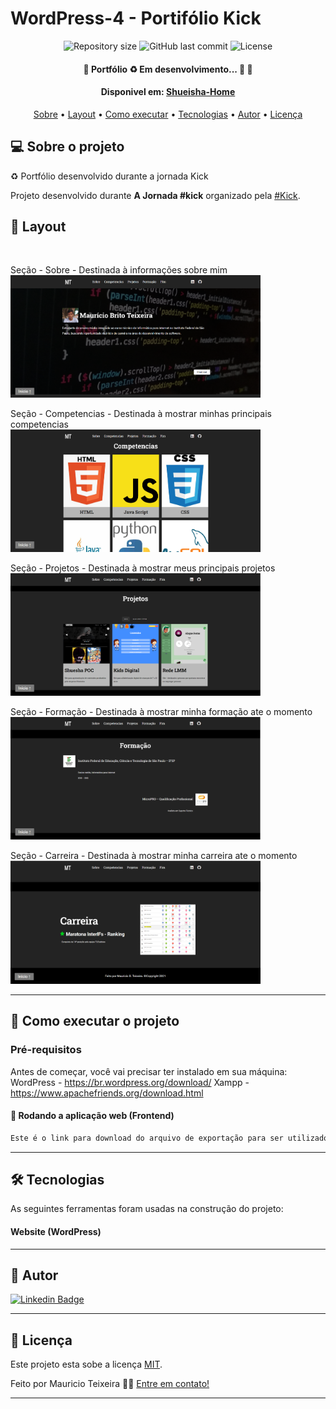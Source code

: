 # WordPress-4 - Portifólio Kick

<p align="center">

  <img alt="Repository size" src="https://img.shields.io/github/repo-size/m-brito/novo-website-shueisha-poc">
  
  <img alt="GitHub last commit" src="https://img.shields.io/github/last-commit/m-brito/novo-website-shueisha-poc">
    
  <img alt="License" src="https://img.shields.io/badge/license-MIT-brightgreen">  
 
</p>

<h4 align="center"> 
	🚧  Portfólio ♻️ Em desenvolvimento... 🚀 🚧
</h4>

<h4 align="center"> 
  Disponivel em: <a href="https://mauricio-projeto.netlify.app/">Shueisha-Home</a>
</h4>

<p align="center">
 <a href="#-sobre-o-projeto">Sobre</a> •
 <a href="#-layout">Layout</a> • 
 <a href="#-como-executar-o-projeto">Como executar</a> • 
 <a href="#-tecnologias">Tecnologias</a> • 
 <a href="#-autor">Autor</a> • 
 <a href="#user-content--licença">Licença</a>
</p>


## 💻 Sobre o projeto

♻️ Portfólio desenvolvido durante a jornada Kick

Projeto desenvolvido durante **A Jornada #kick** organizado pela [#Kick](http://soukick.com.br/).

## 🎨 Layout

<p style="display: flex; align-items: flex-start; justify-content: center;"> <br>

Seção - Sobre - Destinada à informações sobre mim <br>
  <img alt="Sobre" title="#Sobre" src="./fotos/sobre.PNG" width="400px">

Seção - Competencias - Destinada à mostrar minhas principais competencias <br>
  <img alt="Competencias" title="#Competencias" src="./fotos/competencias.PNG" width="400px">

Seção - Projetos - Destinada à mostrar meus principais projetos <br>
  <img alt="Projetos" title="#Projetos" src="./fotos/projetos.PNG" width="400px">
  
Seção - Formação - Destinada à mostrar minha formação ate o momento <br>
  <img alt="Formacao" title="#Formacao" src="./fotos/formacao.PNG" width="400px">
  
Seção - Carreira - Destinada à mostrar minha carreira ate o momento <br>
  <img alt="Carreira" title="#Carreira" src="./fotos/carreira.PNG" width="400px">
</p>

---

## 🚀 Como executar o projeto

### Pré-requisitos

Antes de começar, você vai precisar ter instalado em sua máquina:
WordPress - https://br.wordpress.org/download/
Xampp - https://www.apachefriends.org/download.html
<br>

#### 🧭 Rodando a aplicação web (Frontend)

```bash
Este é o link para download do arquivo de exportação para ser utilizado no plugin all-in-one Wp migration: https://drive.google.com/drive/folders/1VeUCZe2K_oV8nrDaudUyI6YbXy2rNkq5?usp=sharing
```

---

## 🛠 Tecnologias

As seguintes ferramentas foram usadas na construção do projeto:

#### **Website**  (WordPress)

---


## 🦸 Autor

[![Linkedin Badge](https://img.shields.io/badge/-Mauricio-blue?style=flat-square&logo=Linkedin&logoColor=white&link=https://www.linkedin.com/in/mauricio-teixeira-37a932196/)](https://www.linkedin.com/in/mauricio-teixeira-37a932196/)

---

## 📝 Licença

Este projeto esta sobe a licença [MIT](./LICENSE).

Feito por Mauricio Teixeira 👋🏽 [Entre em contato!](https://www.linkedin.com/in/mauricio-teixeira-37a932196/)

---
